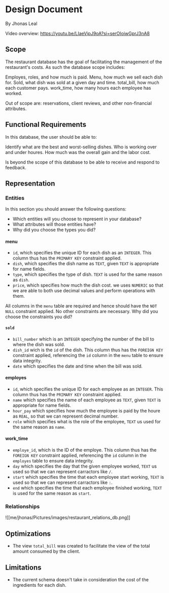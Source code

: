 # Design Document

By Jhonas Leal

Video overview: https://youtu.be/LIaeVipJ9oA?si=serOIoiwGprJ3nA8

## Scope

The restaurant database has the goal of facilitating the management of the restaurant's costs. As such the database scope includes:

Employes, roles, and how much is paid.
Menu, how much we sell each dish for.
Sold, what dish was sold at a given day and time.
total_bill, how much each customer pays.
work_time, how many hours each employee has worked.

Out of scope are: reservations, client reviews, and other non-financial attributes.


## Functional Requirements

In this database, the user should be able to:

Identify what are the best and worst-selling dishes.
Who is working over and under houres.
How much was the overall gain and the labor cost.

Is beyond the scope of this database to be able to receive and respond to feedback.

## Representation

### Entities

In this section you should answer the following questions:

* Which entities will you choose to represent in your database?
* What attributes will those entities have?
* Why did you choose the types you did?

#### menu

- `id`, which specifies the unique ID for each dish as an `INTEGER`. This column thus has the `PRIMARY KEY` constraint applied.
- `dish`, which specifies the dish name as `TEXT`, given `TEXT` is appropriate for name fields.
- `type`, which specifies the type of dish. `TEXT` is used for the same reason as `dish`.
- `price`, which specifies how much the dish cost. we uses `NUMERIC` so that we are able to both use decimal values and perform operations with them.

All columns in the `menu` table are required and hence should have the `NOT NULL` constraint applied. No other constraints are necessary. Why did you choose the constraints you did?

#### `sold`

- `bill_number` which is an `INTEGER` specifying the number of the bill to where the dish was sold.
- `dish_id` wich is the `id` of the dish. This column thus has the `FOREIGN KEY` constraint applied, referencing the `id` column in the `menu` table to ensure data integrity.
- `date` which specifies the date and time when the bill was sold.

#### employes

- `id`, which specifies the unique ID for each employee as an `INTEGER`. This column thus has the `PRIMARY KEY` constraint applied.
- `name` which specifies the name of each employee as `TEXT`, given `TEXT` is appropriate for name fields.
- `hour_pay` which specifies how much the employee is paid by the houre as `REAL`, so that we can represent decimal number.
- `role` which specifies what is the role of the employee, `TEXT` us used for the same reason as `name`.

#### work_time

- `employe_id`, which is the ID of the employe. This column thus has the `FOREIGN KEY` constraint applied, referencing the `id` column in the `employes` table to ensure data integrity.
- `day` which specifies the day that the given employee worked, `TEXT` us used so that we can represent carractors like `/`.
- `start` which specifies the time that each employee start working, `TEXT` is used so that we can represent carractors like `:`.
- `end` which specifies the time that each employee finished working, `TEXT` is used for the same reason as `start`.

### Relationships

![[me/jhonas/Pictures/images/restaurant_relations_db.png]]

## Optimizations

- The view `total_bill` was created to facilitate the view of the total amount consumed by the client.

## Limitations

- The current schema doesn't take in consideration the cost of the ingredients for each dish.

